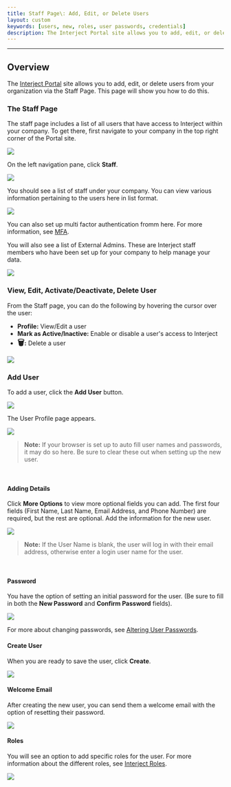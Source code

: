 ```yaml
---
title: Staff Page\: Add, Edit, or Delete Users
layout: custom
keywords: [users, new, roles, user passwords, credentials]
description: The Interject Portal site allows you to add, edit, or delete users from your organization via the Staff Page. This page will show you how to do this.
---
```

* * *

## Overview

The [Interject Portal](https://portal.gointerject.com/) site allows you to add, edit, or delete users from your organization via the Staff Page. This page will show you how to do this.

### The Staff Page

The staff page includes a list of all users that have access to Interject within your company. To get there, first navigate to your company in the top right corner of the Portal site.

![](/images/Users/SelectCompany.png)
<br>

On the left navigation pane, click **Staff**.

![](/images/Users/ClickStaff.png)
<br>

You should see a list of staff under your company. You can view various information pertaining to the users here in list format.

![](/images/Users/Staff.png)
<br>

You can also set up multi factor authentication fromm here. For more information, see [MFA](/wPortal/MFA.html).

You will also see a list of External Admins. These are Interject staff members who have been set up for your company to help manage your data.

![](/images/Users/ExternalAdmins.png)
<br>

### View, Edit, Activate/Deactivate, Delete User

From the Staff page, you can do the following by hovering the cursor over the user:

* **Profile:** View/Edit a user
* **Mark as Active/Inactive:** Enable or disable a user's access to Interject
* **<font size="+1">&#x1F5D1;</font>:** Delete a user

![](/images/Users/ProfileActiveDelete.png)
<br>

### Add User

To add a user, click the **Add User** button.

![](/images/Users/AddUser.png)
<br>

The User Profile page appears.

![](/images/Users/UserProfile.png)
<br>

<blockquote class=highlight_note>
<b>Note:</b> If your browser is set up to auto fill user names and passwords, it may do so here. Be sure to clear these out when setting up the new user.
</blockquote>
<br>

#### Adding Details

Click **More Options** to view more optional fields you can add. The first four fields (First Name, Last Name, Email Address, and Phone Number) are required, but the rest are optional. Add the information for the new user.

![](/images/Users/FillInNewUser.png)
<br>

<blockquote class=highlight_note>
<b>Note:</b> If the User Name is blank, the user will log in with their email address, otherwise enter a login user name for the user.
</blockquote>
<br>

#### Password

You have the option of setting an initial password for the user. (Be sure to fill in both the **New Password** and **Confirm Password** fields).

![](/images/Users/SetPassword.png)
<br>

For more about changing passwords, see [Altering User Passwords](/wPortal/Altering-User-Passwords.html).

#### Create User

When you are ready to save the user, click **Create**. 

![](/images/Users/Create.png)
<br>

#### Welcome Email

After creating the new user, you can send them a welcome email with the option of resetting their password.

![](/images/Users/SendEmail.png)
<br>

#### Roles

You will see an option to add specific roles for the user. For more information about the different roles, see [Interject Roles](/wPortal/INTERJECT-Roles.html).

![](/images/Users/Roles.png)
<br>

